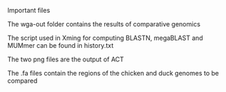Important files

The wga-out folder contains the results of comparative genomics

The script used in Xming for computing BLASTN, megaBLAST and MUMmer can be found in history.txt

The two png files are the output of ACT

The .fa files contain the regions of the chicken and duck genomes to be compared
